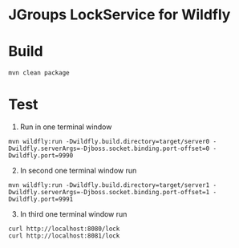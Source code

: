 JGroups LockService for Wildfly
==============================

Build
==============================

```shell script
mvn clean package
```                           

Test
==============================

1. Run in one terminal window

```shell script
mvn wildfly:run -Dwildfly.build.directory=target/server0 -Dwildfly.serverArgs=-Djboss.socket.binding.port-offset=0 -Dwildfly.port=9990
```    

2. In second one terminal window run

```shell script
mvn wildfly:run -Dwildfly.build.directory=target/server1 -Dwildfly.serverArgs=-Djboss.socket.binding.port-offset=1 -Dwildfly.port=9991
```      

3. In third one terminal window run

```shell script
curl http://localhost:8080/lock
curl http://localhost:8081/lock
```                                                                  

